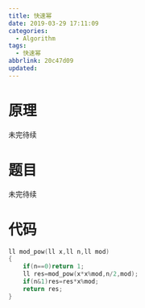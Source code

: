 ```yaml
---
title: 快速幂
date: 2019-03-29 17:11:09
categories:
  - Algorithm
tags:
  - 快速幂
abbrlink: 20c47d09
updated:
---
```

# 原理
未完待续
# 题目
未完待续
<!--more-->
# 代码
```cpp
ll mod_pow(ll x,ll n,ll mod)
{
    if(n==0)return 1;
    ll res=mod_pow(x*x%mod,n/2,mod);
    if(n&1)res=res*x%mod;
    return res;
}
```